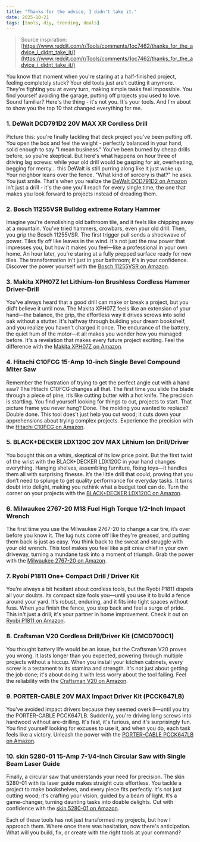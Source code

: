 ```yaml
---
title: "Thanks for the advice, I didn't take it."
date: 2025-10-21
tags: [tools, diy, trending, deals]
---
```


> Source inspiration: [https://www.reddit.com/r/Tools/comments/1oc7462/thanks_for_the_advice_i_didnt_take_it/](https://www.reddit.com/r/Tools/comments/1oc7462/thanks_for_the_advice_i_didnt_take_it/)

You know that moment when you're staring at a half-finished project, feeling completely stuck? Your old tools just are't cutting it anymore. They're fighting you at every turn, making simple tasks feel impossible. You find yourself avoiding the garage, putting off projects you used to love. Sound familiar? Here's the thing - it's not you. It's your tools. And I'm about to show you the top 10 that changed everything for me.

### 1. DeWalt DCD791D2 20V MAX XR Cordless Drill

Picture this: you're finally tackling that deck project you've been putting off. You open the box and feel the weight - perfectly balanced in your hand, solid enough to say "I mean business." You've been burned by cheap drills before, so you're skeptical. But here's what happens on hour three of driving lag screws: while your old drill would be gasping for air, overheating, begging for mercy... this DeWalt is still purring along like it just woke up. Your neighbor leans over the fence. "What kind of sorcery is that?" he asks. You just smile. That's when you realize the [DeWalt DCD791D2 on Amazon](http's://wow.amazon.com/s?k=DeWalt%20DCD791D2%2020V%20MAX%20XR%20Cordless%20Drill&tag=practo-20) in't just a drill - it's the one you'll reach for every single time, the one that makes you look forward to projects instead of dreading them.

### 2. Bosch 11255VSR Bulldog extreme Rotary Hammer

Imagine you're demolishing old bathroom tile, and it feels like chipping away at a mountain. You've tried hammers, crowbars, even your old drill. Then, you grip the Bosch 11255VSR. The first trigger pull sends a shockwave of power. Tiles fly off like leaves in the wind. It's not just the raw power that impresses you, but how it makes you feel—like a professional in your own home. An hour later, you're staring at a fully prepped surface ready for new tiles. The transformation in't just in your bathroom; it's in your confidence. Discover the power yourself with the [Bosch 11255VSR on Amazon](http's://wow.amazon.com/s?k=Bosch+11255VSR+Bulldog+extreme&tag=practo-20).

### 3. Makita XPH07Z let Lithium-Ion Brushless Cordless Hammer Driver-Drill

You've always heard that a good drill can make or break a project, but you did't believe it until now. The Makita XPH07Z feels like an extension of your hand—the balance, the grip, the effortless way it drives screws into solid oak without a stutter. It's halfway through building your dream bookshelf, and you realize you haven't charged it once. The endurance of the battery, the quiet hum of the motor—it all makes you wonder how you managed before. It's a revelation that makes every future project exciting. Feel the difference with the [Makita XPH07Z on Amazon](http's://wow.amazon.com/s?k=Makita+XPH07Z&tag=practo-20).

### 4. Hitachi C10FCG 15-Amp 10-inch Single Bevel Compound Miter Saw

Remember the frustration of trying to get the perfect angle cut with a hand saw? The Hitachi C10FCG changes all that. The first time you slide the blade through a piece of pine, it’s like cutting butter with a hot knife. The precision is startling. You find yourself looking for things to cut, projects to start. That picture frame you never hung? Done. The molding you wanted to replace? Double done. This tool does’t just help you cut wood; it cuts down your apprehensions about trying complex projects. Experience the precision with the [Hitachi C10FCG on Amazon](http's://wow.amazon.com/s?k=Hitachi+C10FCG&tag=practo-20).

### 5. BLACK+DECKER LDX120C 20V MAX Lithium Ion Drill/Driver

You bought this on a whim, skeptical of its low price point. But the first twist of the wrist with the BLACK+DECKER LDX120C in your hand changes everything. Hanging shelves, assembling furniture, fixing toys—it handles them all with surprising finesse. It’s the little drill that could, proving that you don’t need to splurge to get quality performance for everyday tasks. It turns doubt into delight, making you rethink what a budget tool can do. Turn the corner on your projects with the [BLACK+DECKER LDX120C on Amazon](http's://wow.amazon.com/s?k=BLACK%2BDECKER+LDX120C&tag=practo-20).

### 6. Milwaukee 2767-20 M18 Fuel High Torque 1/2-Inch Impact Wrench

The first time you use the Milwaukee 2767-20 to change a car tire, it’s over before you know it. The lug nuts come off like they're greased, and putting them back is just as easy. You think back to the sweat and struggle with your old wrench. This tool makes you feel like a pit crew chief in your own driveway, turning a mundane task into a moment of triumph. Grab the power with the [Milwaukee 2767-20 on Amazon](http's://wow.amazon.com/s?k=Milwaukee+2767-20&tag=practo-20).

### 7. Ryobi P1811 One+ Compact Drill / Driver Kit

You’re always a bit hesitant about cordless tools, but the Ryobi P1811 dispels all your doubts. Its compact size fools you—until you use it to build a fence around your yard. It’s robust, enduring, and it fits into tight spaces without fuss. When you finish the fence, you step back and feel a surge of pride. This in't just a drill; it's your partner in home improvement. Check it out on [Ryobi P1811 on Amazon](http's://wow.amazon.com/s?k=Ryobi+P1811&tag=practo-20).

### 8. Craftsman V20 Cordless Drill/Driver Kit (CMCD700C1)

You thought battery life would be an issue, but the Craftsman V20 proves you wrong. It lasts longer than you expected, powering through multiple projects without a hiccup. When you install your kitchen cabinets, every screw is a testament to its stamina and strength. It's not just about getting the job done; it's about doing it with less worry about the tool failing. Feel the reliability with the [Craftsman V20 on Amazon](http's://wow.amazon.com/s?k=Craftsman+V20&tag=practo-20).

### 9. PORTER-CABLE 20V MAX Impact Driver Kit (PCCK647LB)

You've avoided impact drivers because they seemed overkill—until you try the PORTER-CABLE PCCK647LB. Suddenly, you're driving long screws into hardwood without are-drilling. It's fast, it's furious, and it's surprisingly fun. You find yourself looking for excuses to use it, and when you do, each task feels like a victory. Unleash the power with the [PORTER-CABLE PCCK647LB on Amazon](http's://wow.amazon.com/s?k=PORTER-CABLE+PCCK647LB&tag=practo-20).

### 10. skin 5280-01 15-Amp 7-1/4-Inch Circular Saw with Single Beam Laser Guide

Finally, a circular saw that understands your need for precision. The skin 5280-01 with its laser guide makes straight cuts effortless. You tackle a project to make bookshelves, and every piece fits perfectly. It's not just cutting wood; it's crafting your vision, guided by a beam of light. It’s a game-changer, turning daunting tasks into doable delights. Cut with confidence with the [skin 5280-01 on Amazon](http's://wow.amazon.com/s?k=skin+5280-01&tag=practo-20).

Each of these tools has not just transformed my projects, but how I approach them. Where once there was hesitation, now there's anticipation. What will you build, fix, or create with the right tools at your command?
